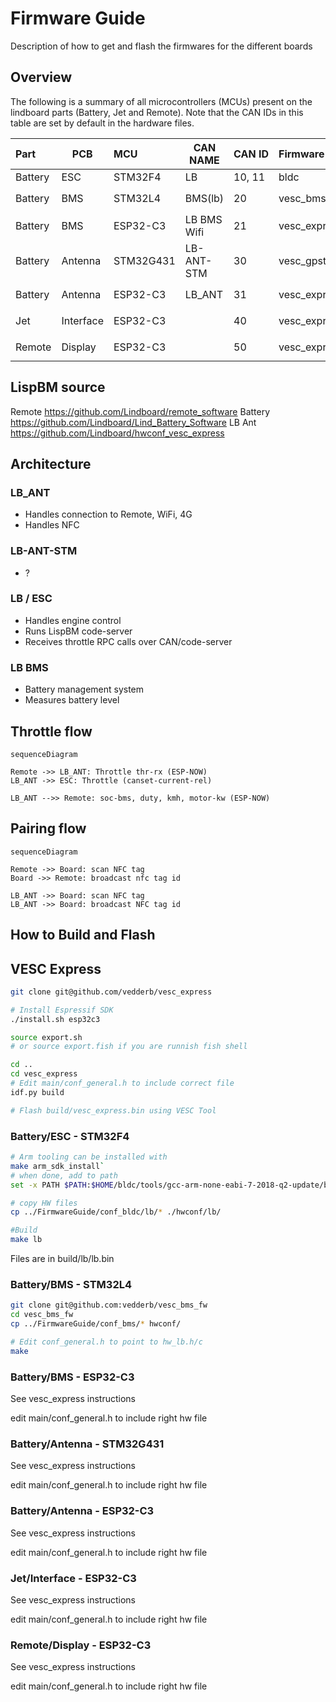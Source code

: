 # Firmware Guide
Description of how to get and flash the firmwares for the different boards

## Overview

The following is a summary of all microcontrollers (MCUs) present on the lindboard parts (Battery, Jet and Remote). Note that the CAN IDs in this table are set by default in the hardware files.

| Part    | PCB       | MCU       | CAN NAME    | CAN ID | Firmware     | LispBM | HW-file                                                              |
|:--------|-----------|:----------|-------------|:-------|:-------------|--------|:---------------------------------------------------------------------|
| Battery | ESC       | STM32F4   | LB          | 10, 11 | bldc         |        | `./conf_bldc`                                                        |
| Battery | BMS       | STM32L4   | BMS(lb)     | 20     | vesc_bms_fw  |        | `./conf_bms/hw_lb.c`, `./conf_bms/hw_lb.h`                           |
| Battery | BMS       | ESP32-C3  | LB BMS Wifi | 21     | vesc_express |        | `./conf_express/hw_lb_bms_wifi.c`, `./conf_express/hw_lb_bms_wifi.h` |
| Battery | Antenna   | STM32G431 | LB-ANT-STM  | 30     | vesc_gpstm   |        | `./conf_gpstm/hw_lb_ant.c`, `./conf_gpstm/hw_lb_ant.h`               |
| Battery | Antenna   | ESP32-C3  | LB_ANT      | 31     | vesc_express |        | `./conf_express/hw_lb_ant.c`, `./conf_express/hw_lb_ant.h`           |
| Jet     | Interface | ESP32-C3  |             | 40     | vesc_express |        | `./conf_express/hw_lb_if.c`, `./conf_express/hw_lb_if.h`             |
| Remote  | Display   | ESP32-C3  |             | 50     | vesc_express |        | `./conf_express/hw_lb_hc.c`, `./conf_express/hw_lb_hc.c`             |

## LispBM source

Remote https://github.com/Lindboard/remote_software
Battery https://github.com/Lindboard/Lind_Battery_Software
LB Ant https://github.com/Lindboard/hwconf_vesc_express

## Architecture

### LB_ANT

* Handles connection to Remote, WiFi, 4G
* Handles NFC

### LB-ANT-STM

* ?

### LB / ESC

* Handles engine control
* Runs LispBM code-server
* Receives throttle RPC calls over CAN/code-server

### LB BMS

* Battery management system
* Measures battery level

## Throttle flow

```mermaid
sequenceDiagram

Remote ->> LB_ANT: Throttle thr-rx (ESP-NOW)
LB_ANT ->> ESC: Throttle (canset-current-rel)

LB_ANT -->> Remote: soc-bms, duty, kmh, motor-kw (ESP-NOW)
```

## Pairing flow

```mermaid
sequenceDiagram

Remote ->> Board: scan NFC tag
Board ->> Remote: broadcast nfc tag id

LB_ANT ->> Board: scan NFC tag
LB_ANT ->> Board: broadcast NFC tag id

```

## How to Build and Flash

## VESC Express

```sh
git clone git@github.com/vedderb/vesc_express

# Install Espressif SDK
./install.sh esp32c3

source export.sh
# or source export.fish if you are runnish fish shell

cd ..
cd vesc_express
# Edit main/conf_general.h to include correct file
idf.py build

# Flash build/vesc_express.bin using VESC Tool
```

### Battery/ESC - STM32F4

```sh
# Arm tooling can be installed with 
make arm_sdk_install`
# when done, add to path
set -x PATH $PATH:$HOME/bldc/tools/gcc-arm-none-eabi-7-2018-q2-update/bin/

# copy HW files
cp ../FirmwareGuide/conf_bldc/lb/* ./hwconf/lb/

#Build
make lb
```
Files are in build/lb/lb.bin

### Battery/BMS - STM32L4

```sh
git clone git@github.com:vedderb/vesc_bms_fw
cd vesc_bms_fw
cp ../FirmwareGuide/conf_bms/* hwconf/

# Edit conf_general.h to point to hw_lb.h/c
make
```

### Battery/BMS - ESP32-C3

See vesc_express instructions

edit main/conf_general.h to include right hw file

### Battery/Antenna - STM32G431

See vesc_express instructions

edit main/conf_general.h to include right hw file

### Battery/Antenna - ESP32-C3

See vesc_express instructions

edit main/conf_general.h to include right hw file

### Jet/Interface - ESP32-C3

See vesc_express instructions

edit main/conf_general.h to include right hw file

### Remote/Display - ESP32-C3

See vesc_express instructions

edit main/conf_general.h to include right hw file
